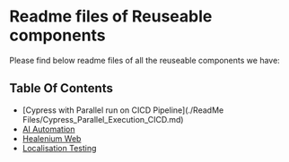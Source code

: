 
# Readme files of Reuseable components

Please find below readme files of all the reuseable components we have:

## Table Of Contents 
  * [Cypress with Parallel run on CICD Pipeline](./ReadMe Files/Cypress_Parallel_Execution_CICD.md)
  * [AI Automation](#prerequisites)
  * [Healenium Web](#build-and-run-on-local)
  * [Localisation Testing](#cucumber-html-report)